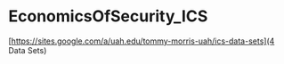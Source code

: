 # EconomicsOfSecurity_ICS

[https://sites.google.com/a/uah.edu/tommy-morris-uah/ics-data-sets](4 Data Sets)
